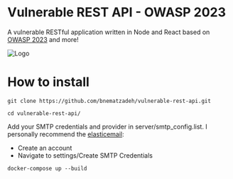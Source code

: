 # Vulnerable REST API - OWASP 2023

A vulnerable RESTful application written in Node and React based on [OWASP 2023](https://owasp.org/API-Security/editions/2023/en/0x11-t10/) and more!

![Logo](https://raw.githubusercontent.com/bnematzadeh/vulnerable-rest-api/main/client/src/public/logo.png)

# How to install

```
git clone https://github.com/bnematzadeh/vulnerable-rest-api.git
```

```
cd vulnerable-rest-api/
```

Add your SMTP credentials and provider in server/smtp_config.list. I personally recommend the [elasticemail](https://elasticemail.com/):

- Create an account
- Navigate to settings/Create SMTP Credentials

```
docker-compose up --build
```
